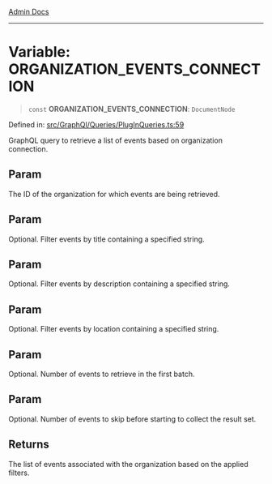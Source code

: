 [Admin Docs](/)

***

# Variable: ORGANIZATION\_EVENTS\_CONNECTION

> `const` **ORGANIZATION\_EVENTS\_CONNECTION**: `DocumentNode`

Defined in: [src/GraphQl/Queries/PlugInQueries.ts:59](https://github.com/syedali237/talawa-admin/blob/dd4a08e622d0fa38bcf9758a530e8cdf917dbac8/src/GraphQl/Queries/PlugInQueries.ts#L59)

GraphQL query to retrieve a list of events based on organization connection.

## Param

The ID of the organization for which events are being retrieved.

## Param

Optional. Filter events by title containing a specified string.

## Param

Optional. Filter events by description containing a specified string.

## Param

Optional. Filter events by location containing a specified string.

## Param

Optional. Number of events to retrieve in the first batch.

## Param

Optional. Number of events to skip before starting to collect the result set.

## Returns

The list of events associated with the organization based on the applied filters.

